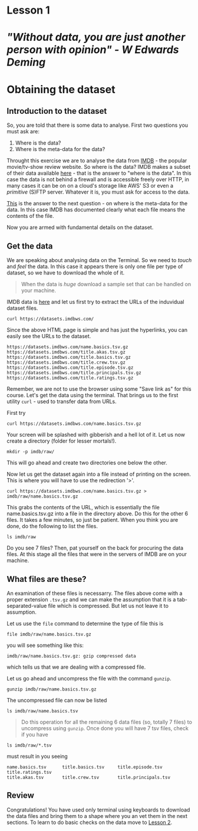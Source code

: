 # Lesson 1

# _"Without data, you are just another person with opinion" - W Edwards Deming_

# Obtaining the dataset

## Introduction to the dataset

So, you are told that there is some data to analyse. First two questions you must ask are:

1. Where is the data?
2. Where is the meta-data for the data?

Throught this exercise we are to analyse the data from [IMDB](https://www.imdb.com/) - the popular movie/tv-show review website. So where is the data? IMDB makes a subset of their data available [here](https://datasets.imdbws.com/) - that is the answer to "where is the data". In this case the data is not behind a firewall and is accessible freely over HTTP, in many cases it can be on on a cloud's storage like AWS' S3 or even a _primitive_ (S)FTP server. Whatever it is, you must ask for access to the data.

[This](https://www.imdb.com/interfaces/) is the answer to the next question - on where is the meta-data for the data. In this case IMDB has documented clearly what each file means the contents of the file.

Now you are armed with fundamental details on the dataset.

## Get the data

We are speaking about analysing data on the Terminal. So we need to _touch_ and _feel_ the data. In this case it appears there is only one file per type of dataset, so we have to download the whole of it.

> When the data is _huge_ download a sample set that can be handled on your machine.

IMDB data is [here](https://datasets.imdbws.com/) and let us first try to extract the URLs of the induvidual dataset files.

```
curl https://datasets.imdbws.com/
```

Since the above HTML page is simple and has just the hyperlinks, you can easily see the URLs to the dataset.

```
https://datasets.imdbws.com/name.basics.tsv.gz
https://datasets.imdbws.com/title.akas.tsv.gz
https://datasets.imdbws.com/title.basics.tsv.gz
https://datasets.imdbws.com/title.crew.tsv.gz
https://datasets.imdbws.com/title.episode.tsv.gz
https://datasets.imdbws.com/title.principals.tsv.gz
https://datasets.imdbws.com/title.ratings.tsv.gz
```

Remember, we are not to use the browser using some "Save link as" for this course. Let's get the data using the terminal. That brings us to the first utility `curl` - used to transfer data from URLs.

First try

```
curl https://datasets.imdbws.com/name.basics.tsv.gz
```

Your screen will be splashed with gibberish and a hell lot of it. Let us now create a directory (folder for lesser mortals!).

```
mkdir -p imdb/raw/
```

This will go ahead and create two directories one below the other.

Now let us get the dataset again into a file instead of printing on the screen. This is where you will have to use the redirection '>'.

```
curl https://datasets.imdbws.com/name.basics.tsv.gz > imdb/raw/name.basics.tsv.gz
```

This grabs the contents of the URL, which is essentially the file name.basics.tsv.gz into a file in the directory above. Do this for the other 6 files. It takes a few minutes, so just be patient. When you think you are done, do the following to list the files.

```
ls imdb/raw
```

Do you see 7 files? Then, pat yourself on the back for procuring the data files.
At this stage all the files that were in the servers of IMDB are on your machine.

## What files are these?

An examination of these files is necessarry. The files above come with a proper extension `.tsv.gz` and we can make the assumption that it is a tab-separated-value file which is compressed. But let us not leave it to assumption.

Let us use the `file` command to determine the type of file this is

```
file imdb/raw/name.basics.tsv.gz
```

you will see something like this:

```
imdb/raw/name.basics.tsv.gz: gzip compressed data
```

which tells us that we are dealing with a compressed file.

Let us go ahead and uncompress the file with the command `gunzip`.

```
gunzip imdb/raw/name.basics.tsv.gz
```

The uncompressed file can now be listed

```
ls imdb/raw/name.basics.tsv
```

> Do this operation for all the remaining 6 data files (so, totally 7 files) to uncompress using `gunzip`. Once done you will have 7 tsv files, check if you have

```
ls imdb/raw/*.tsv
```

must result in you seeing

```
name.basics.tsv      title.basics.tsv     title.episode.tsv    title.ratings.tsv
title.akas.tsv       title.crew.tsv       title.principals.tsv
```

## Review

Congratulations! You have used only terminal using keyboards to download the data files and bring them to a shape where you an vet them in the next sections. To learn to do basic checks on the data move to [Lesson 2](Lesson2.md).
